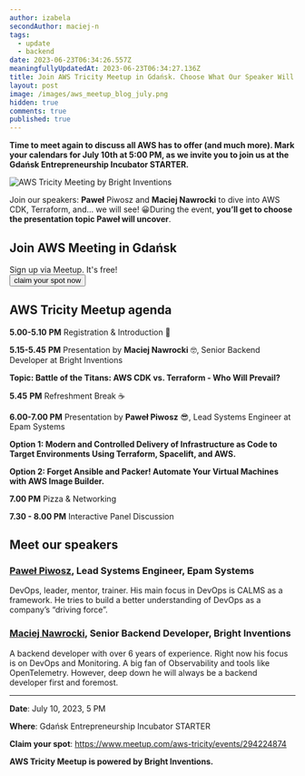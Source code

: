 ```yaml
---
author: izabela
secondAuthor: maciej-n
tags:
  - update
  - backend
date: 2023-06-23T06:34:26.557Z
meaningfullyUpdatedAt: 2023-06-23T06:34:27.136Z
title: Join AWS Tricity Meetup in Gdańsk. Choose What Our Speaker Will Say
layout: post
image: /images/aws_meetup_blog_july.png
hidden: true
comments: true
published: true
---
```

**Time to meet again to discuss all AWS has to offer (and much more). Mark your calendars for July 10th at 5:00 PM, as we invite you to join us at the Gdańsk Entrepreneurship Incubator STARTER.**

<div class="image"><img src="/images/aws_meetup_blog_july.png" alt="AWS Tricity Meeting by Bright Inventions" title="AWS Tricity Meeting by Bright Inventions"  /> </div>

Join our speakers: **Paweł** Piwosz and **Maciej Nawrocki** to dive into AWS CDK, Terraform, and… we will see! 😀During the event, **you’ll get to choose the presentation topic Paweł will uncover**. 

<div class='block-button'><h2>Join AWS Meeting in Gdańsk</h2><div>Sign up via Meetup. It's free!</div><a href="https://www.meetup.com/aws-tricity/events/294224874"><button>claim your spot now</button></a></div>

## AWS Tricity Meetup agenda

**5.00-5.10** **PM** Registration & Introduction 👋

**5.15-5.45** **PM** Presentation by **Maciej Nawrocki** 🤓, Senior Backend Developer at Bright Inventions

**Topic: Battle of the Titans: AWS CDK vs. Terraform - Who Will Prevail?**

**5.45** **PM** Refreshment Break ☕️

**6.00-7.00 PM** Presentation by **Paweł Piwosz** 😎, Lead Systems Engineer at Epam Systems

**Option 1: Modern and Controlled Delivery of Infrastructure as Code to Target Environments Using Terraform, Spacelift, and AWS.**

**Option 2: Forget Ansible and Packer! Automate Your Virtual Machines with AWS Image Builder.**

**7.00 PM** Pizza & Networking

**7.30 - 8.00 PM** Interactive Panel Discussion

## Meet our speakers

### [Paweł Piwosz](https://www.linkedin.com/in/pawelpiwosz/), Lead Systems Engineer, Epam Systems

DevOps, leader, mentor, trainer. His main focus in DevOps is CALMS as a framework. He tries to build a better understanding of DevOps as a company’s “driving force”.

### [Maciej Nawrocki](https://www.linkedin.com/in/maciej-nawrocki/), Senior Backend Developer, Bright Inventions

A backend developer with over 6 years of experience. Right now his focus is on DevOps and Monitoring. A big fan of Observability and tools like OpenTelemetry. However, deep down he will always be a backend developer first and foremost.

- - -

**Date**: July 10, 2023, 5 PM

**Where**: Gdańsk Entrepreneurship Incubator STARTER

**Claim your spot**: https://www.meetup.com/aws-tricity/events/294224874

**AWS Tricity Meetup is powered by Bright Inventions.**